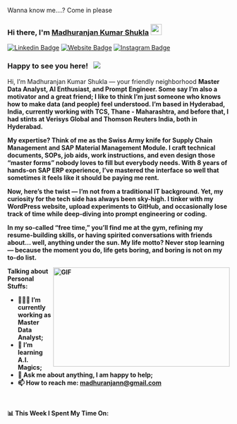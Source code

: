 
Wanna know me....? Come in please

### Hi there, I'm <a href="https://skst.in" target="_blank">Madhuranjan Kumar Shukla</a> <img src="https://media.giphy.com/media/hvRJCLFzcasrR4ia7z/giphy.gif" width="25px">

[![Linkedin Badge](https://img.shields.io/badge/-LinkedIn-0e76a8?style=flat-square&logo=Linkedin&logoColor=white)](https://www.linkedin.com/in/madhuranjan-shukla/)
[![Website Badge](https://img.shields.io/badge/Website-3b5998?style=flat-square&logo=google-chrome&logoColor=white)](https://wordpress.com/home/wantitgetitt.wordpress.com)
[![Instagram Badge](https://img.shields.io/badge/-Instagram-e4405f?style=flat-square&logo=Instagram&logoColor=white)](https://www.instagram.com/hnji.shuklaji/)



### Happy to see you here! &nbsp; ![](https://visitor-badge.glitch.me/badge?page_id=saddamskst.saddamskst)

Hi, I’m Madhuranjan Kumar Shukla — your friendly neighborhood <b>Master Data Analyst, AI Enthusiast, and Prompt Engineer<b>. Some say I’m also a <b>motivator and a great friend<b>; I like to think I’m just someone who knows how to make <b>data (and people) feel understood<b>. I’m based in <b>Hyderabad, India<b>, currently working with <b>TCS, Thane - Maharashtra<b>, and before that, I had stints at <b>Verisys Global and Thomson Reuters India<b>, both in Hyderabad.

My expertise? Think of me as the Swiss Army knife for <b>Supply Chain Management and SAP Material Management Module<b>. I craft technical <b>documents, SOPs, job aids, work instructions<b>, and even design those “master forms” nobody loves to fill but everybody needs. With <b>8 years<b> of hands-on <b>SAP ERP experience<b>, I’ve mastered the interface so well that sometimes it feels like it should be paying me rent.

Now, here’s the twist — <b>I’m not from a traditional IT background<b>. Yet, my <b>curiosity<b> for the <b>tech side<b> has always been sky-high. I tinker with my <b>WordPress website, upload experiments to GitHub, and occasionally lose track of time while deep-diving into prompt engineering or coding<b>.

In my so-called “free time,” <b>you’ll find me at the gym<b>, refining my <b>resume-building skills<b>, or having spirited conversations with friends about… well, anything under the sun. My life motto? <b>Never stop learning — because the moment you do, life gets boring, and boring is not on my to-do list<b>.


<img align="right" alt="GIF" src="https://github.com/SatishDhawale/SatishDhawale/blob/1ca00b90990f3b0d667c34332da2d660d636d4fa/Satish%20Dhawale.jpg" width="400" height="225" />
  

**Talking about Personal Stuffs:**

- 👨🏻‍💻 I’m currently working as Master Data Analyst;
- 🚀 I’m learning A.I. Magics;
- 💬 Ask me about anything, I am happy to help;
- 📫 How to reach me: madhuranjann@gmail.com


</br>

📊 **This Week I Spent My Time On:**
<!--START_SECTION:waka-->
```text

```
<!--END_SECTION:waka-->



